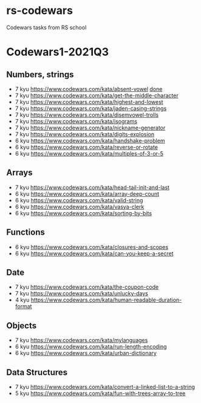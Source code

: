 # rs-codewars

Codewars tasks from RS school

# Codewars1-2021Q3

## Numbers, strings

- 7 kyu https://www.codewars.com/kata/absent-vowel [done](https://github.com/neujmin/rs-codewars/blob/main/absent_vowel.js)
- 7 kyu https://www.codewars.com/kata/get-the-middle-character
- 7 kyu https://www.codewars.com/kata/highest-and-lowest
- 7 kyu https://www.codewars.com/kata/jaden-casing-strings
- 7 kyu https://www.codewars.com/kata/disemvowel-trolls
- 7 kyu https://www.codewars.com/kata/isograms
- 7 kyu https://www.codewars.com/kata/nickname-generator
- 7 kyu https://www.codewars.com/kata/digits-explosion
- 6 kyu https://www.codewars.com/kata/handshake-problem
- 6 kyu https://www.codewars.com/kata/reverse-or-rotate
- 6 kyu https://www.codewars.com/kata/multiples-of-3-or-5

## Arrays

- 7 kyu https://www.codewars.com/kata/head-tail-init-and-last
- 6 kyu https://www.codewars.com/kata/array-deep-count
- 6 kyu https://www.codewars.com/kata/valid-string
- 6 kyu https://www.codewars.com/kata/vasya-clerk
- 6 kyu https://www.codewars.com/kata/sorting-by-bits

## Functions

- 6 kyu https://www.codewars.com/kata/closures-and-scopes
- 6 kyu https://www.codewars.com/kata/can-you-keep-a-secret

## Date

- 7 kyu https://www.codewars.com/kata/the-coupon-code
- 7 kyu https://www.codewars.com/kata/unlucky-days
- 4 kyu https://www.codewars.com/kata/human-readable-duration-format

## Objects

- 7 kyu https://www.codewars.com/kata/mylanguages
- 6 kyu https://www.codewars.com/kata/run-length-encoding
- 6 kyu https://www.codewars.com/kata/urban-dictionary

## Data Structures

- 7 kyu https://www.codewars.com/kata/convert-a-linked-list-to-a-string
- 5 kyu https://www.codewars.com/kata/fun-with-trees-array-to-tree
